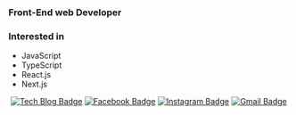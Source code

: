 
### Front-End web Developer

### Interested in
- JavaScript
- TypeScript
- React.js
- Next.js

<div align=center>

[![Tech Blog Badge](http://img.shields.io/badge/-Tech%20blog-black?style=flat-square&logo=github&link=https://jay0811.tistory.com/)](https://jay0811.tistory.com/) 
[![Facebook Badge](https://img.shields.io/badge/-Facebook-1877f2?style=flat-square&logo=facebook&logoColor=white&linkhttps://www.facebook.com/profile.php?id=100006950972262)](https://www.facebook.com/profile.php?id=100006950972262) 
[![Instagram Badge](https://img.shields.io/badge/-Instagram-dd2a7b?style=flat-square&logo=instagram&logoColor=white&link=https://www.instagram.com/idk_imjustlazy/)](https://www.instagram.com/idk_imjustlazy/) 
[![Gmail Badge](https://img.shields.io/badge/-Gmail-d14836?style=flat-square&logo=Gmail&logoColor=white&link=mailto:qusghdus12345@gmail.com)](mailto:qusghdus12345@gmail.com)
</div>
